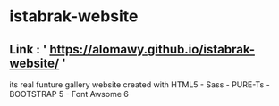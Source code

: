 # istabrak-website
## Link : ' https://alomawy.github.io/istabrak-website/ '
its real funture gallery website created with HTML5 - Sass - PURE-Ts - BOOTSTRAP 5 - Font Awsome 6
